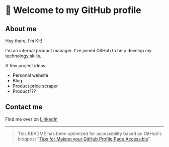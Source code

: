 
# 👋 Welcome to my GitHub profile

## About me

Hey there, I’m Kit!

I'm an internal product manager.
I've joined GitHub to help develop my technology skills.

A few project ideas:

- Personal website
- Blog
- Product price scraper
- Product???

## Contact me

Find me over on [LinkedIn](https://www.linkedin.com/in/kit-france-a1a3b874/)

---
> This README has been optimized for accessibility based on GitHub's blogpost
>  "[Tips for Making your GitHub Profile Page Accessible](https://github.blog/2023-10-26-5-tips-for-making-your-github-profile-page-accessible)".

<!---
kitfrance/kitfrance is a ✨ special ✨ repository because its `README.md` (this file) appears on your GitHub profile.
You can click the Preview link to take a look at your changes.
--->
